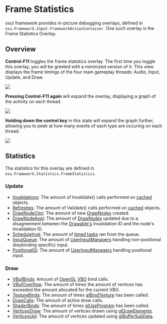 # Frame Statistics

osu! framework provides in-picture debugging overlays, defined in `osu.Framework.Input.FrameworkActionContainer`. One such overlay is the Frame Statistics Overlay.

## Overview
**Control-F11** toggles the frame statistics overlay. The first time you toggle this overlay, you will be greeted with a minimized version of it. This view displays the frame timings of the four main gameplay threads: Audio, Input, Update, and Draw. 

![](https://cdn.discordapp.com/attachments/318886668889227266/538264876561203200/Screen_Shot_2019-01-25_at_3.31.08_PM.png)

**Pressing Control-F11 again** will expand the overlay, displaying a graph of the activity on each thread. 

![](https://cdn.discordapp.com/attachments/318886668889227266/538266387014221824/Screen_Shot_2019-01-25_at_4.58.06_PM.png)

**Holding down the control key** in this state will expand the graph further, allowing you to peek at how many events of each type are occuring on each thread.

![](https://cdn.discordapp.com/attachments/318886668889227266/538268818951241754/unknown-2_copy.png)

## Statistics

The statistics for this overlay are defined in `osu.Framework.Statistics.FrameStatistics`. 

### Update

* [Invalidations](https://github.com/ppy/osu-framework/blob/91ddc390d745c742a43f31cdd53d5fd25d986dc5/osu.Framework/Caching/Cached.cs#L73): The amount of Invalidate() calls performed on [cached](https://github.com/ppy/osu-framework/blob/master/osu.Framework/Caching/Cached.cs) objects.
* [Refreshes](https://github.com/ppy/osu-framework/blob/91ddc390d745c742a43f31cdd53d5fd25d986dc5/osu.Framework/Caching/Cached.cs#L83): The amount of Validate() calls performed on [cached](https://github.com/ppy/osu-framework/blob/master/osu.Framework/Caching/Cached.cs) objects.
* [DrawNodeCtor](https://github.com/ppy/osu-framework/blob/91ddc390d745c742a43f31cdd53d5fd25d986dc5/osu.Framework/Graphics/Drawable.cs#L1691): The amount of new [DrawNodes](https://github.com/ppy/osu-framework/blob/master/osu.Framework/Graphics/DrawNode.cs) created.
* [DrawNodeAppl](https://github.com/ppy/osu-framework/blob/91ddc390d745c742a43f31cdd53d5fd25d986dc5/osu.Framework/Graphics/Drawable.cs#L1697): The amount of [DrawNodes](https://github.com/ppy/osu-framework/blob/naster/osu.Framework/Graphics/DrawNode.cs) updated due to a disagreement between the [Drawable's](https://github.com/ppy/osu-framework/blob/master/osu.Framework/Graphics/Drawable.cs) Invalidation ID and the node's Invalidation ID.
* [ScheduleInvk](https://github.com/ppy/osu-framework/blob/91ddc390d745c742a43f31cdd53d5fd25d986dc5/osu.Framework/Graphics/Containers/CompositeDrawable.cs#L721): The amount of [timed tasks](https://github.com/ppy/osu-framework/blob/master/osu.Framework/Threading/Scheduler.cs) ran from the queue.
* [InputQueue](https://github.com/ppy/osu-framework/blob/91ddc390d745c742a43f31cdd53d5fd25d986dc5/osu.Framework/Input/InputManager.cs#L288): The amount of [UserInputManagers](https://github.com/ppy/osu-framework/blob/master/osu.Framework/Input/UserInputManager.cs) handling non-positional (keybinding specific) input. 
* [PositionalIQ](https://github.com/ppy/osu-framework/blob/91ddc390d745c742a43f31cdd53d5fd25d986dc5/osu.Framework/Input/InputManager.cs#L315): The amount of [UserInputManagers](https://github.com/ppy/osu-framework/blob/master/osu.Framework/Input/UserInputManager.cs) handling positional input.

### Draw
* [VBufBinds](https://github.com/ppy/osu-framework/blob/91ddc390d745c742a43f31cdd53d5fd25d986dc5/osu.Framework/Graphics/OpenGL/GLWrapper.cs#L169): Amount of [OpenGL](https://github.com/ppy/osu-framework/blob/master/osu.Framework/Graphics/OpenGL/GLWrapper.cs) [VBO](https://www.khronos.org/opengl/wiki/Vertex_Specification#Vertex_Buffer_Object) bind calls.
* [VBufOverflow](https://github.com/ppy/osu-framework/blob/91ddc390d745c742a43f31cdd53d5fd25d986dc5/osu.Framework/Graphics/Batches/VertexBatch.cs#L107): The amount of times the amount of vertices has exceeded the amount allocated for the current VBO.
* [TextureBinds](https://github.com/ppy/osu-framework/blob/91ddc390d745c742a43f31cdd53d5fd25d986dc5/osu.Framework/Graphics/OpenGL/GLWrapper.cs#L218): The amount of times [glBindTexture](https://www.khronos.org/registry/OpenGL-Refpages/gl4/html/glBindTexture.xhtml) has been called. 
* [DrawCalls](https://github.com/ppy/osu-framework/blob/91ddc390d745c742a43f31cdd53d5fd25d986dc5/osu.Framework/Graphics/Batches/VertexBatch.cs#L139): The amount of active draw calls.
* [ShaderBinds](https://github.com/ppy/osu-framework/blob/91ddc390d745c742a43f31cdd53d5fd25d986dc5/osu.Framework/Graphics/OpenGL/GLWrapper.cs#L620): The amount of times [glUseProgram](https://www.khronos.org/registry/OpenGL-Refpages/gl4/html/glUseProgram.xhtml) has been called.
* [VerticesDraw](https://github.com/ppy/osu-framework/blob/91ddc390d745c742a43f31cdd53d5fd25d986dc5/osu.Framework/Graphics/Batches/VertexBatch.cs#L140): The amount of vertices drawn using [glDrawElements](https://www.khronos.org/registry/OpenGL-Refpages/gl4/html/glDrawElements.xhtml).
* [VerticesUpl](https://github.com/ppy/osu-framework/blob/91ddc390d745c742a43f31cdd53d5fd25d986dc5/osu.Framework/Graphics/OpenGL/Buffers/VertexBuffer.cs#L121): The amount of vertices updated using [glBufferSubData](https://www.khronos.org/registry/OpenGL-Refpages/es2.0/xhtml/glBufferSubData.xml).



